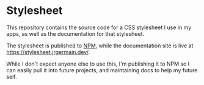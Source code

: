 # Stylesheet

This repository contains the source code for a CSS stylesheet I use in my apps, as well as the documentation for that stylesheet.

The stylesheet is published to [NPM](https://www.npmjs.com/package/@jrgermain/stylesheet), while the documentation site is live at https://stylesheet.jrgermain.dev/.

While I don't expect anyone else to use this, I'm publishing it to NPM so I can easily pull it into future projects, and maintaining docs to help my future self.
